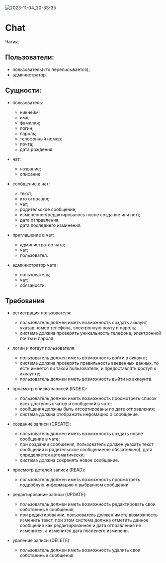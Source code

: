 
![2023-11-04_20-33-35](https://github.com/srBob01/Chat/assets/126959812/631b4f10-1498-4a6e-8cad-c7869bb74de9)
# Chat
Чатик.

## Пользователи:
- пользователь(кто переписывается);
- администратор. 

## Сущности:
- пользователь:
  - никнейм;
  - имя;
  - фамилия;
  - логин;
  - пароль;
  - телефонный номер;
  - почта;
  - дата рождения.

- чат:
  - название;
  - описание.

- сообщение в чат:
  - текст;
  - кто отправил;
  - чат;
  - родительское сообщение;
  - измененное(редактировалось после создание или нет);
  - дата отправления;
  - дата последнего изминения.

- приглашение в чат:
  - администратор чата;
  - чат;
  - пользовател.

- администратор чата:
  - пользователь;
  - чат;
  - обязаности.


## Требования
- регистрация пользователя:
  - пользователь должен иметь возможность создать аккаунт, указав номер телефона, электронную почту и пароль;
  - система должна проверять уникальность телефона, электронной почты и пароля.

- логин и логаут пользователя:
  - пользователь должен иметь возможность войти в аккаунт;
  - система должна проверять правильность введенных данных, то есть имеется ли такой пользователь, и предоставлять доступ к аккаунту;
  - пользователь должен иметь возможность выйти из аккаунта.

- просмотр списка записей (INDEX):
  - пользователь должен иметь возможность просмотреть список всех доступных чатов и сообщений в чате;
  - сообщения должны быть отсортированы по дате отправления;
  - система должна отображать инфомацию о сообщение.

- создание записи (CREATE):
  - пользователь должен иметь возможность создать новое сообщение в чате;
  - при создании сообщения, пользователь должен указать текст сообщения и родительское сообщение(не обязательно), дата определяется автоматически;
  - система должна сохранять новое сообщение.

- просмотр деталей записи (READ):
  - пользователь должен иметь возможность просмотреть подробную информацию о выбранном сообщении.

- редактирование записи (UPDATE):
  - пользователь должен иметь возможность редактировать свои собственные сообщения;
  - при редактировании, пользователь должен иметь возможность изменить текст, при этом система должна отметить данное сообщение как редактированное
    и дата отправления не изменится, а изменится дата посленего изминени.

- удаление записи (DELETE):
  - пользователь должен иметь возможность удалить свои собственные сообщения.

